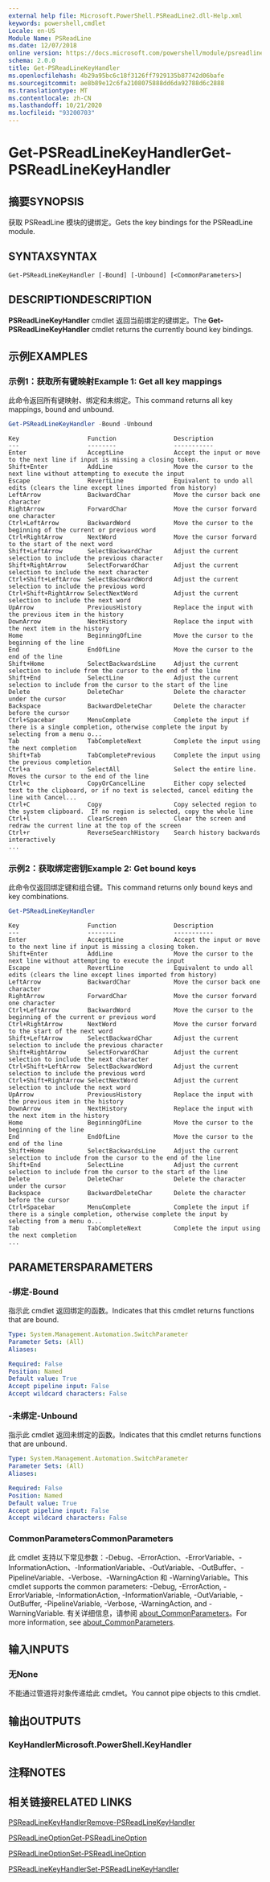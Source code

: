 ```yaml
---
external help file: Microsoft.PowerShell.PSReadLine2.dll-Help.xml
keywords: powershell,cmdlet
Locale: en-US
Module Name: PSReadLine
ms.date: 12/07/2018
online version: https://docs.microsoft.com/powershell/module/psreadline/get-psreadlinekeyhandler?view=powershell-7&WT.mc_id=ps-gethelp
schema: 2.0.0
title: Get-PSReadLineKeyHandler
ms.openlocfilehash: 4b29a95bc6c18f3126ff7929135b87742d06bafe
ms.sourcegitcommit: ae8b89e12c6fa2108075888dd6da92788d6c2888
ms.translationtype: MT
ms.contentlocale: zh-CN
ms.lasthandoff: 10/21/2020
ms.locfileid: "93200703"
---
```

# <span data-ttu-id="e6a0a-103">Get-PSReadLineKeyHandler</span><span class="sxs-lookup"><span data-stu-id="e6a0a-103">Get-PSReadLineKeyHandler</span></span>

## <span data-ttu-id="e6a0a-104">摘要</span><span class="sxs-lookup"><span data-stu-id="e6a0a-104">SYNOPSIS</span></span>
<span data-ttu-id="e6a0a-105">获取 PSReadLine 模块的键绑定。</span><span class="sxs-lookup"><span data-stu-id="e6a0a-105">Gets the key bindings for the PSReadLine module.</span></span>

## <span data-ttu-id="e6a0a-106">SYNTAX</span><span class="sxs-lookup"><span data-stu-id="e6a0a-106">SYNTAX</span></span>

```
Get-PSReadLineKeyHandler [-Bound] [-Unbound] [<CommonParameters>]
```

## <span data-ttu-id="e6a0a-107">DESCRIPTION</span><span class="sxs-lookup"><span data-stu-id="e6a0a-107">DESCRIPTION</span></span>

<span data-ttu-id="e6a0a-108">**PSReadLineKeyHandler** cmdlet 返回当前绑定的键绑定。</span><span class="sxs-lookup"><span data-stu-id="e6a0a-108">The **Get-PSReadLineKeyHandler** cmdlet returns the currently bound key bindings.</span></span>

## <span data-ttu-id="e6a0a-109">示例</span><span class="sxs-lookup"><span data-stu-id="e6a0a-109">EXAMPLES</span></span>

### <span data-ttu-id="e6a0a-110">示例1：获取所有键映射</span><span class="sxs-lookup"><span data-stu-id="e6a0a-110">Example 1: Get all key mappings</span></span>

<span data-ttu-id="e6a0a-111">此命令返回所有键映射、绑定和未绑定。</span><span class="sxs-lookup"><span data-stu-id="e6a0a-111">This command returns all key mappings, bound and unbound.</span></span>

```powershell
Get-PSReadLineKeyHandler -Bound -Unbound
```

```Output
Key                   Function                Description
---                   --------                -----------
Enter                 AcceptLine              Accept the input or move to the next line if input is missing a closing token.
Shift+Enter           AddLine                 Move the cursor to the next line without attempting to execute the input
Escape                RevertLine              Equivalent to undo all edits (clears the line except lines imported from history)
LeftArrow             BackwardChar            Move the cursor back one character
RightArrow            ForwardChar             Move the cursor forward one character
Ctrl+LeftArrow        BackwardWord            Move the cursor to the beginning of the current or previous word
Ctrl+RightArrow       NextWord                Move the cursor forward to the start of the next word
Shift+LeftArrow       SelectBackwardChar      Adjust the current selection to include the previous character
Shift+RightArrow      SelectForwardChar       Adjust the current selection to include the next character
Ctrl+Shift+LeftArrow  SelectBackwardWord      Adjust the current selection to include the previous word
Ctrl+Shift+RightArrow SelectNextWord          Adjust the current selection to include the next word
UpArrow               PreviousHistory         Replace the input with the previous item in the history
DownArrow             NextHistory             Replace the input with the next item in the history
Home                  BeginningOfLine         Move the cursor to the beginning of the line
End                   EndOfLine               Move the cursor to the end of the line
Shift+Home            SelectBackwardsLine     Adjust the current selection to include from the cursor to the end of the line
Shift+End             SelectLine              Adjust the current selection to include from the cursor to the start of the line
Delete                DeleteChar              Delete the character under the cursor
Backspace             BackwardDeleteChar      Delete the character before the cursor
Ctrl+Spacebar         MenuComplete            Complete the input if there is a single completion, otherwise complete the input by selecting from a menu o...
Tab                   TabCompleteNext         Complete the input using the next completion
Shift+Tab             TabCompletePrevious     Complete the input using the previous completion
Ctrl+a                SelectAll               Select the entire line. Moves the cursor to the end of the line
Ctrl+c                CopyOrCancelLine        Either copy selected text to the clipboard, or if no text is selected, cancel editing the line with Cancel...
Ctrl+C                Copy                    Copy selected region to the system clipboard.  If no region is selected, copy the whole line
Ctrl+l                ClearScreen             Clear the screen and redraw the current line at the top of the screen
Ctrl+r                ReverseSearchHistory    Search history backwards interactively
...
```

### <span data-ttu-id="e6a0a-112">示例2：获取绑定密钥</span><span class="sxs-lookup"><span data-stu-id="e6a0a-112">Example 2: Get bound keys</span></span>

<span data-ttu-id="e6a0a-113">此命令仅返回绑定键和组合键。</span><span class="sxs-lookup"><span data-stu-id="e6a0a-113">This command returns only bound keys and key combinations.</span></span>

```powershell
Get-PSReadLineKeyHandler
```

```Output
Key                   Function                Description
---                   --------                -----------
Enter                 AcceptLine              Accept the input or move to the next line if input is missing a closing token.
Shift+Enter           AddLine                 Move the cursor to the next line without attempting to execute the input
Escape                RevertLine              Equivalent to undo all edits (clears the line except lines imported from history)
LeftArrow             BackwardChar            Move the cursor back one character
RightArrow            ForwardChar             Move the cursor forward one character
Ctrl+LeftArrow        BackwardWord            Move the cursor to the beginning of the current or previous word
Ctrl+RightArrow       NextWord                Move the cursor forward to the start of the next word
Shift+LeftArrow       SelectBackwardChar      Adjust the current selection to include the previous character
Shift+RightArrow      SelectForwardChar       Adjust the current selection to include the next character
Ctrl+Shift+LeftArrow  SelectBackwardWord      Adjust the current selection to include the previous word
Ctrl+Shift+RightArrow SelectNextWord          Adjust the current selection to include the next word
UpArrow               PreviousHistory         Replace the input with the previous item in the history
DownArrow             NextHistory             Replace the input with the next item in the history
Home                  BeginningOfLine         Move the cursor to the beginning of the line
End                   EndOfLine               Move the cursor to the end of the line
Shift+Home            SelectBackwardsLine     Adjust the current selection to include from the cursor to the end of the line
Shift+End             SelectLine              Adjust the current selection to include from the cursor to the start of the line
Delete                DeleteChar              Delete the character under the cursor
Backspace             BackwardDeleteChar      Delete the character before the cursor
Ctrl+Spacebar         MenuComplete            Complete the input if there is a single completion, otherwise complete the input by selecting from a menu o...
Tab                   TabCompleteNext         Complete the input using the next completion
...
```

## <span data-ttu-id="e6a0a-114">PARAMETERS</span><span class="sxs-lookup"><span data-stu-id="e6a0a-114">PARAMETERS</span></span>

### <span data-ttu-id="e6a0a-115">-绑定</span><span class="sxs-lookup"><span data-stu-id="e6a0a-115">-Bound</span></span>

<span data-ttu-id="e6a0a-116">指示此 cmdlet 返回绑定的函数。</span><span class="sxs-lookup"><span data-stu-id="e6a0a-116">Indicates that this cmdlet returns functions that are bound.</span></span>

```yaml
Type: System.Management.Automation.SwitchParameter
Parameter Sets: (All)
Aliases:

Required: False
Position: Named
Default value: True
Accept pipeline input: False
Accept wildcard characters: False
```

### <span data-ttu-id="e6a0a-117">-未绑定</span><span class="sxs-lookup"><span data-stu-id="e6a0a-117">-Unbound</span></span>

<span data-ttu-id="e6a0a-118">指示此 cmdlet 返回未绑定的函数。</span><span class="sxs-lookup"><span data-stu-id="e6a0a-118">Indicates that this cmdlet returns functions that are unbound.</span></span>

```yaml
Type: System.Management.Automation.SwitchParameter
Parameter Sets: (All)
Aliases:

Required: False
Position: Named
Default value: True
Accept pipeline input: False
Accept wildcard characters: False
```

### <span data-ttu-id="e6a0a-119">CommonParameters</span><span class="sxs-lookup"><span data-stu-id="e6a0a-119">CommonParameters</span></span>

<span data-ttu-id="e6a0a-120">此 cmdlet 支持以下常见参数：-Debug、-ErrorAction、-ErrorVariable、-InformationAction、-InformationVariable、-OutVariable、-OutBuffer、-PipelineVariable、-Verbose、-WarningAction 和 -WarningVariable。</span><span class="sxs-lookup"><span data-stu-id="e6a0a-120">This cmdlet supports the common parameters: -Debug, -ErrorAction, -ErrorVariable, -InformationAction, -InformationVariable, -OutVariable, -OutBuffer, -PipelineVariable, -Verbose, -WarningAction, and -WarningVariable.</span></span> <span data-ttu-id="e6a0a-121">有关详细信息，请参阅 [about_CommonParameters](http://go.microsoft.com/fwlink/?LinkID=113216)。</span><span class="sxs-lookup"><span data-stu-id="e6a0a-121">For more information, see [about_CommonParameters](http://go.microsoft.com/fwlink/?LinkID=113216).</span></span>

## <span data-ttu-id="e6a0a-122">输入</span><span class="sxs-lookup"><span data-stu-id="e6a0a-122">INPUTS</span></span>

### <span data-ttu-id="e6a0a-123">无</span><span class="sxs-lookup"><span data-stu-id="e6a0a-123">None</span></span>

<span data-ttu-id="e6a0a-124">不能通过管道将对象传递给此 cmdlet。</span><span class="sxs-lookup"><span data-stu-id="e6a0a-124">You cannot pipe objects to this cmdlet.</span></span>

## <span data-ttu-id="e6a0a-125">输出</span><span class="sxs-lookup"><span data-stu-id="e6a0a-125">OUTPUTS</span></span>

### <span data-ttu-id="e6a0a-126">KeyHandler</span><span class="sxs-lookup"><span data-stu-id="e6a0a-126">Microsoft.PowerShell.KeyHandler</span></span>

## <span data-ttu-id="e6a0a-127">注释</span><span class="sxs-lookup"><span data-stu-id="e6a0a-127">NOTES</span></span>

## <span data-ttu-id="e6a0a-128">相关链接</span><span class="sxs-lookup"><span data-stu-id="e6a0a-128">RELATED LINKS</span></span>

[<span data-ttu-id="e6a0a-129">PSReadLineKeyHandler</span><span class="sxs-lookup"><span data-stu-id="e6a0a-129">Remove-PSReadLineKeyHandler</span></span>](Remove-PSReadLineKeyHandler.md)

[<span data-ttu-id="e6a0a-130">PSReadLineOption</span><span class="sxs-lookup"><span data-stu-id="e6a0a-130">Get-PSReadLineOption</span></span>](Get-PSReadLineOption.md)

[<span data-ttu-id="e6a0a-131">PSReadLineOption</span><span class="sxs-lookup"><span data-stu-id="e6a0a-131">Set-PSReadLineOption</span></span>](Set-PSReadLineOption.md)

[<span data-ttu-id="e6a0a-132">PSReadLineKeyHandler</span><span class="sxs-lookup"><span data-stu-id="e6a0a-132">Set-PSReadLineKeyHandler</span></span>](Set-PSReadLineKeyHandler.md)
